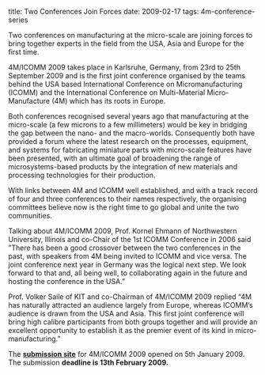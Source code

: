 title: Two Conferences Join Forces
date: 2009-02-17
tags: 4m-conference-series

Two conferences on manufacturing at the micro-scale are joining forces to bring together experts in the field from the USA, Asia and Europe for the first time.
<!--break-->
4M/ICOMM 2009 takes place in Karlsruhe, Germany, from 23rd to 25th September 2009 and is the first joint conference organised by the teams behind the USA based International Conference on Micromanufacturing (ICOMM) and the International Conference on Multi-Material Micro-Manufacture (4M) which has its roots in Europe.

Both conferences recognised several years ago that manufacturing at the micro-scale (a few microns to a few millimeters) would be key in bridging the gap between the nano- and the macro-worlds. Consequently both have provided a forum where the latest research on the processes, equipment, and systems for fabricating miniature parts with micro-scale features have been presented, with an ultimate goal of broadening the range of microsystems-based products by the integration of new materials and processing technologies for their production.

With links between 4M and ICOMM well established, and with a track record of four and three conferences to their names respectively, the organising committees believe now is the right time to go global and unite the two communities.

Talking about 4M/ICOMM 2009, Prof. Kornel Ehmann of Northwestern University, Illinois and co-Chair of the 1st ICOMM Conference in 2006 said ”There has been a good crossover between the two conferences in the past, with speakers from 4M being invited to ICOMM and vice versa. The joint conference next year in Germany was the logical next step. We look forward to that and, all being well, to collaborating again in the future and hosting the conference in the USA.”

Prof. Volker Saile of KIT and co-Chairman of 4M/ICOMM 2009 replied “4M has naturally attracted an audience largely from Europe, whereas ICOMM’s audience is drawn from the USA and Asia. This first joint conference will bring high calibre participants from both groups together and will provide an excellent opportunity to establish it as the premier event of its kind in micro-manufacturing.” 

The <a href="/conference/2009">**submission site**</a> for 4M/ICOMM 2009 opened on 5th January 2009. The submission **deadline is 13th February 2009.**